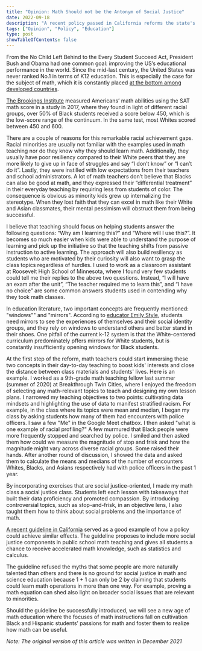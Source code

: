 ```yaml
---
title: "Opinion: Math Should not be the Antonym of Social Justice"
date: 2022-09-18
description: "A recent policy passed in California reforms the state's math education teaching by opening advanced math classes, such as AP Calculus, that were traditionally preserved for White and Asian students to everyone. The policy may prove to be beneficial. Here is why."
tags: ["Opinion", "Policy", "Education"]
type: post
showTableOfContents: false
---
```


From the No Child Left Behind to the Every Student Succeed Act, President Bush and Obama had one common goal: improving the US’s educational performance in the world. Since the mid-last century, the United States was never ranked No.1 in terms of K12 education. This is especially the case for the subject of math, which it is constantly placed [at the bottom among developed countries](https://www.usatoday.com/story/news/education/2020/02/28/math-scores-high-school-lessons-freakonomics-pisa-algebra-geometry/4835742002/&sa=D&source=docs&ust=1663571825629896&usg=AOvVaw0c17ATFG0B8YCCucaayrb0).  
 
[The Brookings Institute](https://www.brookings.edu/blog/brown-center-chalkboard/2017/02/01/race-gaps-in-sat-math-scores-are-as-big-as-ever/) measured Americans’ math abilities using the SAT math score in a study in 2017, where they found in light of different racial groups, over 50% of Black students received a score below 450, which is the low-score range of the continuum. In the same test, most Whites scored between 450 and 600.  

There are a couple of reasons for this remarkable racial achievement gaps. Racial minorities are usually not familiar with the examples used in math teaching nor do they know why they should learn math. Additionally, they usually have poor resiliency compared to their White peers that they are more likely to give up in face of struggles and say “I don’t know” or “I can’t do it”. Lastly, they were instilled with low expectations from their teachers and school administrators. A lot of math teachers don’t believe that Blacks can also be good at math, and they expressed their “differential treatment” in their everyday teaching by requiring less from students of color. The consequence is obvious as minority kids grew up internalizing the stereotype. When they lost faith that they can excel in math like their White and Asian classmates, their mental pessimism will obstruct them from being successful. 

I believe that teaching should focus on helping students answer the following questions: “Why am I learning this?” and “Where will I use this?”. It becomes so much easier when kids were able to understand the purpose of learning and pick up the initiative so that the teaching shifts from passive instruction to active learning. The approach will also build resiliency as students who are motivated by their curiosity will also want to grasp the class topics regardless of hurdles. I used to work as a classroom assistant at Roosevelt High School of Minnesota, where I found very few students could tell me their replies to the above two questions. Instead, “I will have an exam after the unit”, “The teacher required me to learn this”, and “I have no choice” are some common answers students used in contending why they took math classes. 

In education literature, two important concepts are frequently mentioned: "windows"" and "mirrors". According to [educator Emily Style](https://nationalseedproject.org/Key-SEED-Texts/curriculum-as-window-and-mirror), students need mirrors to see the experiences of themselves and their social identity groups, and they rely on windows to understand others and better stand in their shoes. One pitfall of the current k-12 system is that the White-centered curriculum predominately pffers mirrors for White students, but is constantly insufficiently opening windows for Black students. 

At the first step of the reform, math teachers could start immersing these two concepts in their day-to-day teaching to boost kids' interests and close the distance between class materials and students' lives. Here is an example. I worked as a 9th-grade math teaching fellow last summer (summer of 2020) at Breakthrough Twin Cities, where I enjoyed the freedom of selecting any math-relevant topics to teach and designing my own lesson plans. I narrowed my teaching objectives to two points: cultivating data mindsets and highlighting the use of data to manifest stratified racism. For example, in the class where its topics were mean and median, I began my class by asking students how many of them had encounters with police officers. I saw a few "Me" in the Google Meet chatbox. I then asked "what is one example of racial profiling?" A few murmured that Black people were more frequently stopped and searched by police. I smiled and then asked them how could we measure the magnitude of stop and frisk and how the magnitude might vary across diverse racial groups. Some raised their hands. After another round of discussion, I showed the data and asked them to calculate the means and medians of the number of encounters Whites, Blacks, and Asians respectively had with police officers in the past 1 year. 

By incorporating exercises that are social justice-oriented, I made my math class a social justice class. Students left each lesson with takeaways that built their data proficiency and promoted compassion. By introducing controversial topics, such as stop-and-frisk, in an objective lens, I also taught them how to think about social problems and the importance of math.  

[A recent guideline in California](https://www.nytimes.com/2021/11/04/us/california-math-curriculum-guidelines.html) served as a good example of how a policy could achieve similar effects. The guideline proposes to include more social justice components in public school math teaching and gives all students a chance to receive accelerated math knowledge, such as statistics and calculus.     

The guideline refused the myths that some people are more naturally talented than others and there is no ground for social justice in math and science education because 1 + 1 can only be 2 by claiming that students could learn math operations in more than one way. For example, proving a math equation can shed also light on broader social issues that are relevant to minorities.  

Should the guideline be successfully introduced, we will see a new age of math education where the focuses of math instructions fall on cultivation Black and Hispanic students’ passions for math and foster them to realize how math can be useful. 


*Note: The original version of this article was written in December 2021*

